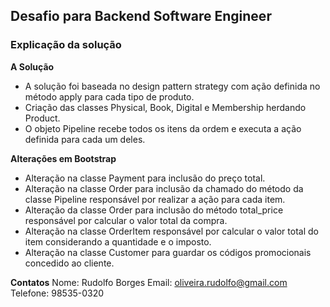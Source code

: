 ## Desafio para Backend Software Engineer
### Explicação da solução

__A Solução__

* A solução foi baseada no design pattern strategy com ação definida no método apply para cada tipo de produto.
* Criação das classes Physical, Book, Digital e Membership herdando Product.
* O objeto Pipeline recebe todos os itens da ordem e executa a ação definida para cada um deles.

__Alterações em Bootstrap__
* Alteração na classe Payment para inclusão do preço total.
* Alteração na classe Order para inclusão da chamado do método da classe Pipeline responsável por realizar a ação para cada item.
* Alteração da classe Order para inclusão do método total_price responsável por calcular o valor total da compra.
* Alteração na classe OrderItem responsável por calcular o valor total do item considerando a quantidade e o imposto.
* Alteração na classe Customer para guardar os códigos promocionais concedido ao cliente.

__Contatos__
Nome: Rudolfo Borges
Email: oliveira.rudolfo@gmail.com
Telefone: 98535-0320
